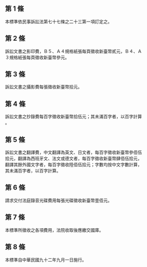 第 1 條
-------
本標準依民事訴訟法第七十七條之二十三第一項訂定之。

第 2 條
-------
訴訟文書之影印費，Ｂ５、Ａ４規格紙張每頁徵收新臺幣貳元，Ｂ４、Ａ  
３規格紙張每頁徵收新臺幣參元。

第 3 條
-------
訴訟文書之攝影費每張徵收新臺幣拾元。

第 4 條
-------
訴訟文書之抄錄費每百字徵收新臺幣拾伍元；其未滿百字者，以百字計算  
。

第 5 條
-------
訴訟文書之翻譯費，中文翻譯為英文、日文者，每百字徵收新臺幣參佰伍  
拾元，翻譯為西班牙文、法文或德文者，每百字徵收新臺幣肆佰伍拾元，  
翻譯其餘外國文字者，每百字徵收陸佰伍拾元；字數均按中文字數計算，  
其未滿百字者，以百字計算。

第 6 條
-------
請求交付法庭錄音光碟費用每張光碟徵收新臺幣壹佰元。

第 7 條
-------
本標準所徵收之各項費用，法院收取後應繳交國庫。

第 8 條
-------
本標準自中華民國九十二年九月一日施行。

